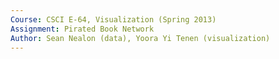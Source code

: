 ```yaml
---
Course: CSCI E-64, Visualization (Spring 2013)
Assignment: Pirated Book Network
Author: Sean Nealon (data), Yoora Yi Tenen (visualization)
---
```

